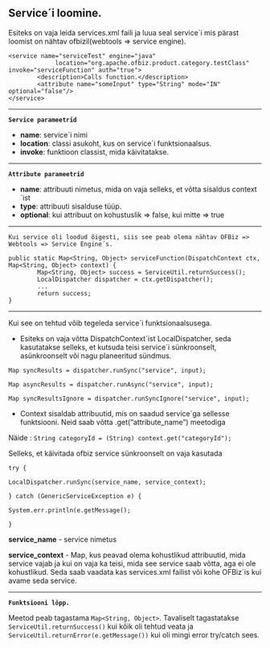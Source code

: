 **Service´i loomine.**
-
Esiteks on vaja leida services.xml faili ja luua seal service´i mis pärast loomist on nähtav ofbizil(webtools => service engine).
 
```
<service name="serviceTest" engine="java"
             location="org.apache.ofbiz.product.category.testClass" invoke="serviceFunction" auth="true">
        <description>Calls function.</description>
        <attribute name="someInput" type="String" mode="IN" optional="false"/>
</service>
```
---
**`Service parameetrid`**

- **name**: service´i nimi
- **location**: classi asukoht, kus on service´i funktsionaalsus.
- **invoke**: funktioon classist, mida käivitatakse.
---

**`Attribute parameetrid`**

- **name**: attribuuti nimetus, mida on vaja selleks, et võtta sisaldus context´ist
- **type**: attribuuti sisalduse tüüp.
- **optional**: kui attribuut on kohustuslik => false, kui mitte => true
---

`Kui service oli loodud õigesti, siis see peab olema nähtav OFBiz => Webtools => Service Engine´s.`
```
public static Map<String, Object> serviceFunction(DispatchContext ctx, Map<String, Object> context) {
        Map<String, Object> success = ServiceUtil.returnSuccess();
        LocalDispatcher dispatcher = ctx.getDispatcher();
        ...
        return success;
}
```

---

Kui see on tehtud võib tegeleda service´i funktsionaalsusega.

- Esiteks on vaja võtta DispatchContext´ist LocalDispatcher, seda kasutatakse selleks, et kutsuda teisi service´i sünkroonselt, asünkroonselt või nagu planeeritud sündmus.

```
Map syncResults = dispatcher.runSync("service", input);

Map asyncResults = dispatcher.runAsync("service", input);

Map syncResultsIgnore = dispatcher.runSyncIgnore("service", input);
```

- Context sisaldab attribuutid, mis on saadud service´ga sellesse funktsiooni. Neid saab võtta .get(“attribute_name”) meetodiga

Näide : `String categoryId = (String) context.get("categoryId");`

Selleks, et käivitada ofbiz service sünkroonselt on vaja kasutada
```
try {

LocalDispatcher.runSync(service_name, service_context);

} catch (GenericServiceException e) {

System.err.println(e.getMessage();

}
```

**service_name** - service nimetus

**service_context** - Map, kus peavad olema kohustlikud attribuutid, mida service vajab ja kui on vaja ka teisi, mida see service saab võtta, aga ei ole kohustlikud. Seda saab vaadata  kas services.xml failist või kohe OFBiz´is kui avame seda service.

---

**`Funktsiooni lõpp.`**

Meetod peab tagastama `Map<String, Object>`. Tavaliselt tagastatakse `ServiceUtil.returnSuccess()` kui kõik oli tehtud veata ja `ServiceUtil.returnError(e.getMessage())` kui oli mingi error try/catch sees.
